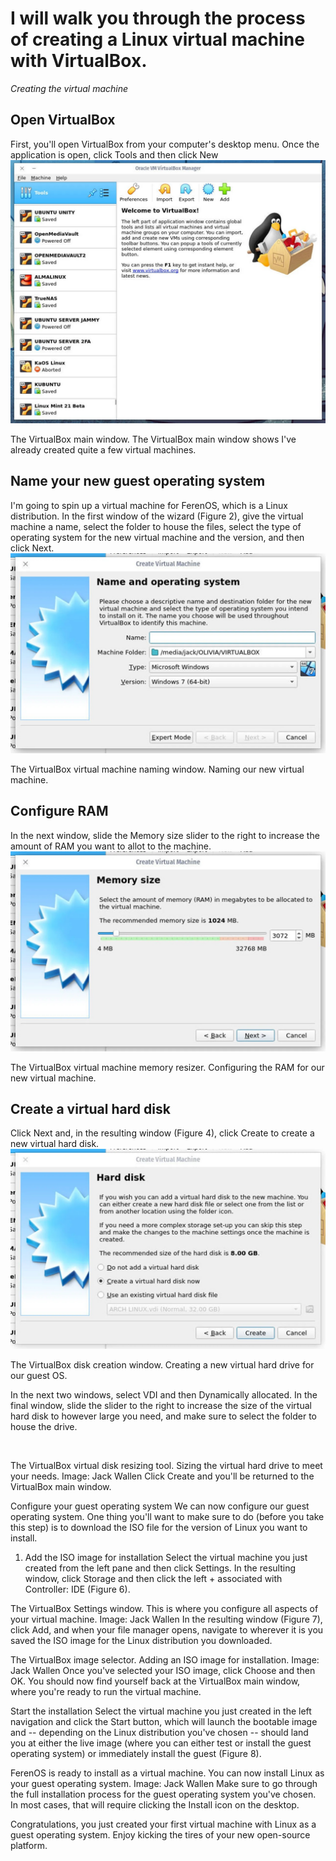 <h1>I will walk you through the process of creating a Linux virtual machine with VirtualBox.</h1>

<i>Creating the virtual machine</i>

<h2>Open VirtualBox</h2>
First, you'll open VirtualBox from your computer's desktop menu. Once the application is open, click Tools and then click New

<img src="Folder/linuxvm1.jpg">


The VirtualBox main window.
The VirtualBox main window shows I've already created quite a few virtual machines.

<h2>Name your new guest operating system</h2>
I'm going to spin up a virtual machine for FerenOS, which is a Linux distribution. In the first window of the wizard (Figure 2), give the virtual machine a name, select the folder to house the files, select the type of operating system for the new virtual machine and the version, and then click Next.

<img src="Folder/linuxvm2.jpg">

The VirtualBox virtual machine naming window.
Naming our new virtual machine.

<h2>Configure RAM</h2>
In the next window, slide the Memory size slider to the right to increase the amount of RAM you want to allot to the machine.

<img src="Folder/linuxvm3.jpg"> 

The VirtualBox virtual machine memory resizer.
Configuring the RAM for our new virtual machine.

<h2>Create a virtual hard disk</h2>
Click Next and, in the resulting window (Figure 4), click Create to create a new virtual hard disk.

<img src="Folder/linuxvm4.jpg">

The VirtualBox disk creation window.
Creating a new virtual hard drive for our guest OS.

In the next two windows, select VDI and then Dynamically allocated. In the final window, slide the slider to the right to increase the size of the virtual hard disk to however large you need, and make sure to select the folder to house the drive.

<img src="">

The VirtualBox virtual disk resizing tool.
Sizing the virtual hard drive to meet your needs.
Image: Jack Wallen
Click Create and you'll be returned to the VirtualBox main window.

Configure your guest operating system
We can now configure our guest operating system. One thing you'll want to make sure to do (before you take this step) is to download the ISO file for the version of Linux you want to install.

1. Add the ISO image for installation
Select the virtual machine you just created from the left pane and then click Settings. In the resulting window, click Storage and then click the left + associated with Controller: IDE (Figure 6).


The VirtualBox Settings window.
This is where you configure all aspects of your virtual machine.
Image: Jack Wallen
In the resulting window (Figure 7), click Add, and when your file manager opens, navigate to wherever it is you saved the ISO image for the Linux distribution you downloaded.

The VirtualBox image selector.
Adding an ISO image for installation.
Image: Jack Wallen
Once you've selected your ISO image, click Choose and then OK. You should now find yourself back at the VirtualBox main window, where you're ready to run the virtual machine.

Start the installation
Select the virtual machine you just created in the left navigation and click the Start button, which will launch the bootable image and -- depending on the Linux distribution you've chosen -- should land you at either the live image (where you can either test or install the guest operating system) or immediately install the guest (Figure 8).

FerenOS is ready to install as a virtual machine.
You can now install Linux as your guest operating system.
Image: Jack Wallen
Make sure to go through the full installation process for the guest operating system you've chosen. In most cases, that will require clicking the Install icon on the desktop.

Congratulations, you just created your first virtual machine with Linux as a guest operating system. Enjoy kicking the tires of your new open-source platform.
